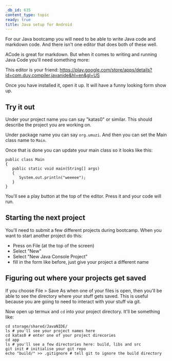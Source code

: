 ```yaml
---
_db_id: 635
content_type: topic
ready: true
title: Java setup for Android
---
```


For our Java bootcamp you will need to be able to write Java code and markdown code. And there isn't one editor that does both of these well.

ACode is great for markdown. But when it comes to writing and running Java Code you'll need something more:

This editor is your friend: https://play.google.com/store/apps/details?id=com.duy.compiler.javanide&hl=en&gl=US

Once you have installed it, open it up. It will have a funny looking form show up. 

## Try it out

Under your project name you can say "katas0" or similar. This should describe the project you are working on.

Under package name you can say `org.umuzi`. And then you can set the Main class name to `Main`.

Once that is done you can update your main class so it looks like this:

```
public class Main
{
   public static void main(String[] args)
   {
      System.out.println("weeeee");
   }
}
```

You'll see a play button at the top of the editor. Press it and your code will run.

## Starting the next project

You'll need to submit a few different projects during bootcamp. When you want to start another project do this:

- Press on File (at the top of the screen)
- Select "New"
- Select "New Java Console Project"
- fill in the form like before, just give your project a different name

## Figuring out where your projects get saved

If you choose File > Save As when one of your files is open, then you'll be able to see the directory where your stuff gets saved. This is useful because you are going to need to interact with your stuff via git.

Now open up termux and `cd` into your project directory. It'll be something like:

```
cd storage/shared/JavaNIDE/
ls # you'll see your project names here
cd katas0 # enter one of your project direcories
cd app
ls # you'll see a few directories here: build, libs and src
git init # initialise your git repo
echo "build/" >> .gitignore # tell git to ignore the build directory
```